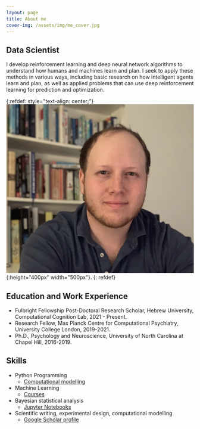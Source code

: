 ```yaml
---
layout: page
title: About me
cover-img: /assets/img/me_cover.jpg
---
```


## Data Scientist
I develop reinforcement learning and deep neural network algorithms to understand how humans and machines learn and plan. I seek to apply these methods in various ways, including basic research on how intelligent agents learn and plan, as well as applied problems that can use deep reinforcement learning for prediction and optimization.

{:refdef: style="text-align: center;"}
![mypic](assets/img/headshot.png){:height="400px" width="500px"}. 
{: refdef}

## Education and Work Experience
- Fulbright Fellowship Post-Doctoral Research Scholar, Hebrew University, Computational Cognition Lab, 2021 - Present.
- Research Fellow, Max Planck Centre for Computational Psychiatry, University College London, 2019-2021.
- Ph.D., Psychology and Neuroscience, University of North Carolina at Chapel Hill, 2016-2019.


## Skills
- Python Programming 
	- [Computational modelling](https://github.com/psharp1289/multigoal_RL)
- Machine Learning 
	- [Courses](https://www.coursera.org/account/accomplishments/certificate/CE3X3Q35HRHS)
- Bayesian statistical analysis 
	- [Jupyter Notebooks](https://github.com/psharp1289/hierarchical-bayesian-modeling/)
- Scientific writing, experimental design, computational modelling
	- [Google Scholar profile](https://scholar.google.com/citations?user=KXU4cS8AAAAJ&hl=en)


